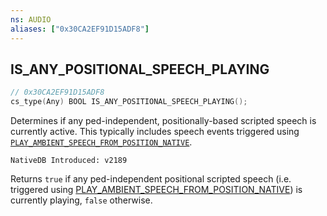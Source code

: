 ```yaml
---
ns: AUDIO
aliases: ["0x30CA2EF91D15ADF8"]
---
```

## IS_ANY_POSITIONAL_SPEECH_PLAYING

```c
// 0x30CA2EF91D15ADF8
cs_type(Any) BOOL IS_ANY_POSITIONAL_SPEECH_PLAYING();
```

Determines if any ped-independent, positionally-based scripted speech is currently active. This typically includes speech events triggered using [`PLAY_AMBIENT_SPEECH_FROM_POSITION_NATIVE`](#_0xED640017ED337E45).

```
NativeDB Introduced: v2189
```

Returns `true` if any ped-independent positional scripted speech (i.e. triggered using [PLAY_AMBIENT_SPEECH_FROM_POSITION_NATIVE](#_0xED640017ED337E45)) is currently playing, `false` otherwise.
